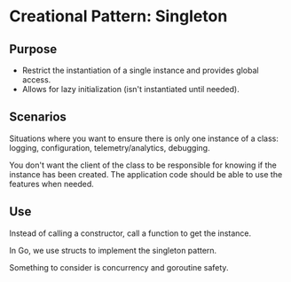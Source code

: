 # Creational Pattern: Singleton

## Purpose

- Restrict the instantiation of a single instance and provides global access.
- Allows for lazy initialization (isn't instantiated until needed).

## Scenarios

Situations where you want to ensure there is only one instance of a class: logging, configuration, telemetry/analytics, debugging.

You don't want the client of the class to be responsible for knowing if the instance has been created. The application code should be able to use the features when needed.

## Use

Instead of calling a constructor, call a function to get the instance.

In Go, we use structs to implement the singleton pattern.

Something to consider is concurrency and goroutine safety.